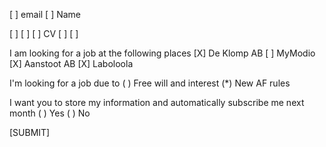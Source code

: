 [         ] email
[         ] Name

[         ]
[         ]
[         ] CV
[         ]
[         ] 

I am looking for a job at the following places
[X] De Klomp AB
[ ] MyModio 
[X] Aanstoot AB
[X] Laboloola


I'm looking for a job due to
( ) Free will and interest
(*) New AF rules


I want you to store my information and automatically subscribe me next month
( ) Yes
( ) No



[SUBMIT]

